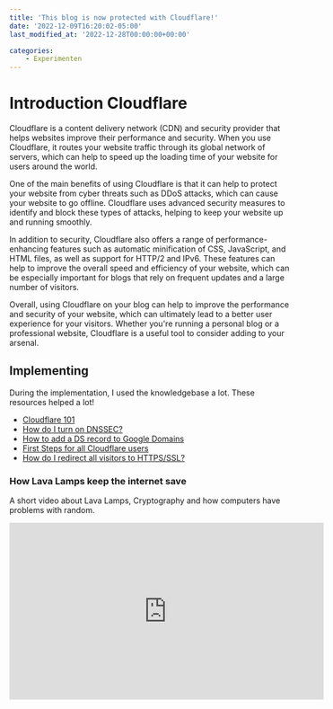 ```yaml
---
title: 'This blog is now protected with Cloudflare!'
date: '2022-12-09T16:20:02-05:00'
last_modified_at: '2022-12-28T00:00:00+00:00'

categories:
    - Experimenten
---
```

# Introduction Cloudflare
Cloudflare is a content delivery network (CDN) and security provider that helps websites improve their performance and security. When you use Cloudflare, it routes your website traffic through its global network of servers, which can help to speed up the loading time of your website for users around the world.

One of the main benefits of using Cloudflare is that it can help to protect your website from cyber threats such as DDoS attacks, which can cause your website to go offline. Cloudflare uses advanced security measures to identify and block these types of attacks, helping to keep your website up and running smoothly.

In addition to security, Cloudflare also offers a range of performance-enhancing features such as automatic minification of CSS, JavaScript, and HTML files, as well as support for HTTP/2 and IPv6. These features can help to improve the overall speed and efficiency of your website, which can be especially important for blogs that rely on frequent updates and a large number of visitors.

Overall, using Cloudflare on your blog can help to improve the performance and security of your website, which can ultimately lead to a better user experience for your visitors. Whether you're running a personal blog or a professional website, Cloudflare is a useful tool to consider adding to your arsenal.

## Implementing

During the implementation, I used the knowledgebase a lot. These resources helped a lot!

- [Cloudflare 101](https://support.cloudflare.com/hc/en-us/categories/200275218)
- [How do I turn on DNSSEC?](https://support.cloudflare.com/hc/en-us/articles/212165728-How-do-I-turn-on-DNSSEC-)
- [How to add a DS record to Google Domains](https://support.cloudflare.com/hc/en-us/articles/209150908-How-to-add-a-DS-record-to-Google-Domains)
- [First Steps for all Cloudflare users](https://support.cloudflare.com/hc/en-us/articles/201897700-Step-4-Recommended-First-Steps-for-all-Cloudflare-users)
- [How do I redirect all visitors to HTTPS/SSL?](https://support.cloudflare.com/hc/en-us/articles/200170536-How-do-I-redirect-all-visitors-to-HTTPS-SSL-)


### How Lava Lamps keep the internet save
A short video about Lava Lamps, Cryptography and how computers have problems with random.

<iframe allowfullscreen="allowfullscreen" frameborder="0" height="315" loading="lazy" src="https://www.youtube.com/embed/1cUUfMeOijg" width="560"></iframe>